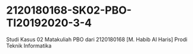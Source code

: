 # 2120180168-SK02-PBO-TI20192020-3-4
Studi Kasus 02 Matakuliah PBO dari 2120180168 [M. Habib Al Haris] Prodi Teknik Informatika
